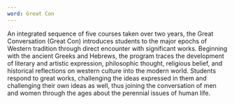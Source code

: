 ```yaml
---
word: Great Con
---
```


An integrated sequence of five courses taken over two years, the Great Conversation (Great Con) introduces students to the major epochs of Western tradition through direct encounter with significant works. Beginning with the ancient Greeks and Hebrews, the program traces the development of literary and artistic expression, philosophic thought, religious belief, and historical reflections on western culture into the modern world. Students respond to great works, challenging the ideas expressed in them and challenging their own ideas as well, thus joining the conversation of men and women through the ages about the perennial issues of human life.
